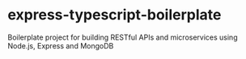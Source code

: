 # express-typescript-boilerplate
Boilerplate project for building RESTful APIs and microservices using Node.js, Express and MongoDB
